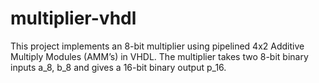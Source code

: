 # multiplier-vhdl
This project implements an 8-bit multiplier using pipelined 4x2 Additive Multiply Modules (AMM’s) in VHDL. The multiplier takes two 8-bit binary inputs a_8, b_8 and gives a 16-bit binary output p_16.
